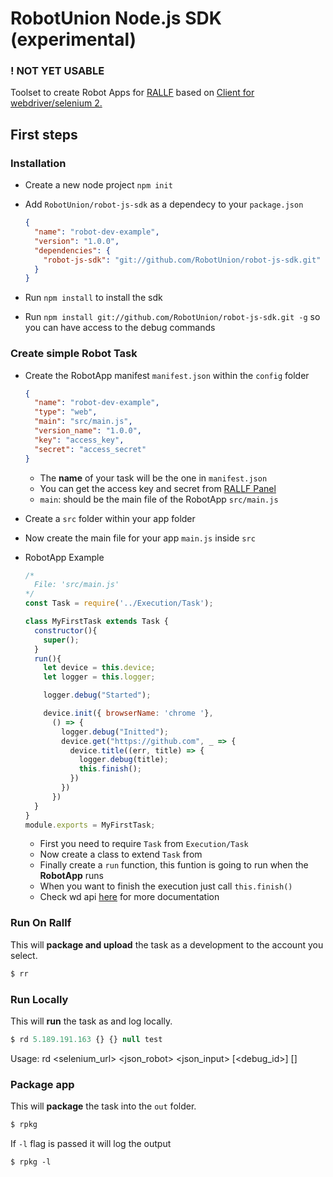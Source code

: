 # RobotUnion Node.js SDK (experimental)
### ! NOT YET USABLE

Toolset to create Robot Apps for [RALLF](https://ralf.robotunion.net)
based on [Client for webdriver/selenium 2.](https://github.com/admc/wd)


## First steps
### Installation
* Create a new node project `npm init`
* Add `RobotUnion/robot-js-sdk` as a dependecy to your `package.json`

  ```json
  {
    "name": "robot-dev-example",
    "version": "1.0.0",
    "dependencies": {
      "robot-js-sdk": "git://github.com/RobotUnion/robot-js-sdk.git"
    }
  }
  ```
* Run `npm install` to install the sdk
* Run `npm install git://github.com/RobotUnion/robot-js-sdk.git -g` so you can have access to the debug commands

### Create simple Robot Task
  * Create the RobotApp manifest `manifest.json` within the `config` folder

    ```json
    {
      "name": "robot-dev-example",
      "type": "web",
      "main": "src/main.js",
      "version_name": "1.0.0",
      "key": "access_key",
      "secret": "access_secret"
    }
    ```
      * The **name** of your task will be the one in `manifest.json`
      * You can get the access key and secret from [RALLF Panel](https://alpha.rallf.com/)
      * `main`: should be the main file of the RobotApp `src/main.js`


  * Create a `src` folder within your app folder
  * Now create the main file for your app `main.js` inside `src`

  * RobotApp Example
    ```js
    /*
      File: 'src/main.js'
    */
    const Task = require('../Execution/Task');

    class MyFirstTask extends Task {
      constructor(){
        super();
      }
      run(){
        let device = this.device;
        let logger = this.logger;

        logger.debug("Started");

        device.init({ browserName: 'chrome '},
          () => {
            logger.debug("Initted");
            device.get("https://github.com", _ => {
              device.title((err, title) => {
                logger.debug(title);
                this.finish();
              })
            })
          })
      }
    }
    module.exports = MyFirstTask;
    ```
    * First you need to require `Task` from `Execution/Task`
    * Now create a class to extend `Task` from
    * Finally create a `run` function, this funtion is going to run when the **RobotApp** runs
    * When you want to finish the execution just call `this.finish()`
    * Check wd api [here](https://github.com/admc/wd/blob/master/doc/api.md) for more documentation

### Run On Rallf
This will **package and upload** the task as a development to the account you select.
```sh
$ rr
```

### Run Locally
This will **run** the task as and log locally.
```js
$ rd 5.189.191.163 {} {} null test
```
Usage: rd <selenium_url> <json_robot> <json_input> [<debug_id>] [<env>]

### Package app
This will **package** the task into the `out` folder.
```js
$ rpkg
```
If `-l` flag is passed it will log the output
```shjs
$ rpkg -l
```
